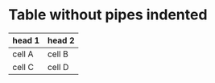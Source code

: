 # Table without pipes indented

  head 1 | head 2
  ------ | ------
  cell A | cell B
  cell C | cell D